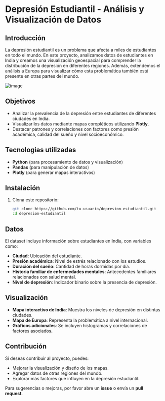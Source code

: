 # Depresión Estudiantil - Análisis y Visualización de Datos

## Introducción
La depresión estudiantil es un problema que afecta a miles de estudiantes en todo el mundo. En este proyecto, analizamos datos de estudiantes en India y creamos una visualización geoespacial para comprender la distribución de la depresión en diferentes regiones. Además, extendemos el análisis a Europa para visualizar cómo esta problemática también está presente en otras partes del mundo.


![image](https://github.com/user-attachments/assets/941feff7-dbb3-42e3-a2e9-8ed2f43df072)


## Objetivos
- Analizar la prevalencia de la depresión entre estudiantes de diferentes ciudades en India.
- Visualizar los datos mediante mapas coropléticos utilizando **Plotly**.
- Destacar patrones y correlaciones con factores como presión académica, calidad del sueño y nivel socioeconómico.

## Tecnologías utilizadas
- **Python** (para procesamiento de datos y visualización)
- **Pandas** (para manipulación de datos)
- **Plotly** (para generar mapas interactivos)

## Instalación
1. Clona este repositorio:
   ```bash
   git clone https://github.com/tu-usuario/depresion-estudiantil.git
   cd depresion-estudiantil
   ```

## Datos
El dataset incluye información sobre estudiantes en India, con variables como:
- **Ciudad**: Ubicación del estudiante.
- **Presión académica**: Nivel de estrés relacionado con los estudios.
- **Duración del sueño**: Cantidad de horas dormidas por día.
- **Historia familiar de enfermedades mentales**: Antecedentes familiares relacionados con salud mental.
- **Nivel de depresión**: Indicador binario sobre la presencia de depresión.

## Visualización
- **Mapa interactivo de India**: Muestra los niveles de depresión en distintas ciudades.
- **Mapa de Europa**: Representa la problemática a nivel internacional.
- **Gráficos adicionales**: Se incluyen histogramas y correlaciones de factores asociados.

## Contribución
Si deseas contribuir al proyecto, puedes:
- Mejorar la visualización y diseño de los mapas.
- Agregar datos de otras regiones del mundo.
- Explorar más factores que influyen en la depresión estudiantil.

Para sugerencias o mejoras, por favor abre un **issue** o envía un **pull request**.
